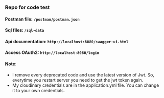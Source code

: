 ### Repo for code test

#### Postman file: `/postman/postman.json`
#### Sql files: `/sql-data`
#### Api documentation: ```http://localhost:8080/swagger-ui.html```
#### Access OAuth2: ```http://localhost:8080/login```

#### Note: 
- I remove every deprecated code and use the latest version of Jwt. So, everytime you restart server you need to get the jwt token again. 
- My cloudinary credentials are in the application.yml file. You can change it to your own credentials.
